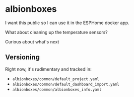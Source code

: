 # albionboxes

I want this public so I can use it in the ESPHome docker app.

What about cleaning up the temperature sensors?

Curious about what's next

## Versioning

Right now, it's rudimentary and tracked in:

* `albionboxes/common/default_project.yaml`
* `albionboxes/common/default_dashboard_import.yaml`
* `albionboxes/common/albionboxes_info.yaml`
